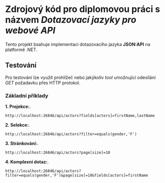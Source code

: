 # Zdrojový kód pro diplomovou práci s názvem *Dotazovací jazyky pro webové API*
Tento projekt bsahuje implementaci dotazovacího jazyka **JSON:API** na platformě .NET.

## Testování
Pro testování lze využít prohlížeč nebo jakýkoliv *tool* umožnující odesílání *GET* požadavku přes HTTP protokol.
### Základní příklady
**1. Projekce:**.
```
http://localhost:26846/api/actors?fields[actors]=firstName,lastName
```
**2. Selekce:**.
```
http://localhost:26846/api/actors?filter=equals(gender,'F')
```
**3. Stránkování:**.
```
http://localhost:26846/api/actors?page[size]=10
```
**4. Komplexní dotaz:**.
```
http://localhost:26846/api/actors?filter=equals(gender,'F')&page[size]=10&fields[actors]=firstName
```
